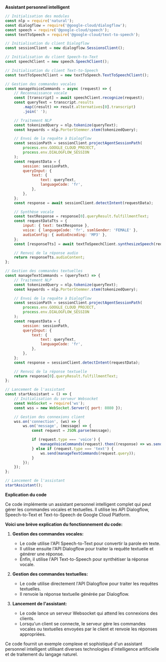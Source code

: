 **Assistant personnel intelligent**

```javascript
// Initialisation des modules
const nlp = require('natural');
const dialogflow = require('@google-cloud/dialogflow');
const speech = require('@google-cloud/speech');
const textToSpeech = require('@google-cloud/text-to-speech');

// Initialisation du client Dialogflow
const sessionClient = new dialogflow.SessionsClient();

// Initialisation du client Speech-to-Text
const speechClient = new speech.SpeechClient();

// Initialisation du client Text-to-Speech
const textToSpeechClient = new textToSpeech.TextToSpeechClient();

// Gestion des commandes vocales
const manageVoiceCommands = async (request) => {
    // Reconnaissance vocale
    const [transcript] = await speechClient.recognize(request);
    const queryText = transcript.results
        .map((result) => result.alternatives[0].transcript)
        .join(' ');

    // Traitement NLP
    const tokenizedQuery = nlp.tokenize(queryText);
    const keywords = nlp.PorterStemmer.stem(tokenizedQuery);

    // Envoi de la requête à Dialogflow
    const sessionPath = sessionClient.projectAgentSessionPath(
        process.env.GOOGLE_CLOUD_PROJECT,
        process.env.DIALOGFLOW_SESSION
    );
    const requestData = {
        session: sessionPath,
        queryInput: {
            text: {
                text: queryText,
                languageCode: 'fr',
            },
        },
    };
    const response = await sessionClient.detectIntent(requestData);

    // Synthèse vocale
    const textResponse = response[0].queryResult.fulfillmentText;
    const requestDataTts = {
        input: { text: textResponse },
        voice: { languageCode: 'fr', ssmlGender: 'FEMALE' },
        audioConfig: { audioEncoding: 'MP3' },
    };
    const [responseTts] = await textToSpeechClient.synthesizeSpeech(requestDataTts);

    // Renvoi de la réponse audio
    return responseTts.audioContent;
};

// Gestion des commandes textuelles
const manageTextCommands = (queryText) => {
    // Traitement NLP
    const tokenizedQuery = nlp.tokenize(queryText);
    const keywords = nlp.PorterStemmer.stem(tokenizedQuery);

    // Envoi de la requête à Dialogflow
    const sessionPath = sessionClient.projectAgentSessionPath(
        process.env.GOOGLE_CLOUD_PROJECT,
        process.env.DIALOGFLOW_SESSION
    );
    const requestData = {
        session: sessionPath,
        queryInput: {
            text: {
                text: queryText,
                languageCode: 'fr',
            },
        },
    };
    const response = sessionClient.detectIntent(requestData);

    // Renvoi de la réponse textuelle
    return response[0].queryResult.fulfillmentText;
};

// Lancement de l'assistant
const startAssistant = () => {
    // Initialisation du serveur Websocket
    const WebSocket = require('ws');
    const wss = new WebSocket.Server({ port: 8080 });

    // Gestion des connexions client
    wss.on('connection', (ws) => {
        ws.on('message', (message) => {
            const request = JSON.parse(message);

            if (request.type === 'voice') {
                manageVoiceCommands(request).then((response) => ws.send(response));
            } else if (request.type === 'text') {
                ws.send(manageTextCommands(request.query));
            }
        });
    });
};

// Lancement de l'assistant
startAssistant();
```

**Explication du code**

Ce code implémente un assistant personnel intelligent complet qui peut gérer les commandes vocales et textuelles. Il utilise les API Dialogflow, Speech-to-Text et Text-to-Speech de Google Cloud Platform.

**Voici une brève explication du fonctionnement du code:**

1. **Gestion des commandes vocales:**
   - Le code utilise l'API Speech-to-Text pour convertir la parole en texte.
   - Il utilise ensuite l'API Dialogflow pour traiter la requête textuelle et générer une réponse.
   - Enfin, il utilise l'API Text-to-Speech pour synthétiser la réponse vocale.

2. **Gestion des commandes textuelles:**
   - Le code utilise directement l'API Dialogflow pour traiter les requêtes textuelles.
   - Il renvoie la réponse textuelle générée par Dialogflow.

3. **Lancement de l'assistant:**
   - Le code lance un serveur Websocket qui attend les connexions des clients.
   - Lorsqu'un client se connecte, le serveur gère les commandes vocales ou textuelles envoyées par le client et renvoie les réponses appropriées.

Ce code fournit un exemple complexe et sophistiqué d'un assistant personnel intelligent utilisant diverses technologies d'intelligence artificielle et de traitement du langage naturel.